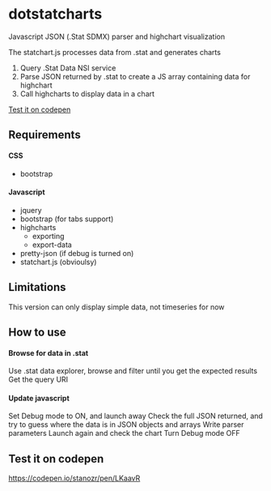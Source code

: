 # dotstatcharts
Javascript JSON (.Stat SDMX) parser and highchart visualization

The statchart.js processes data from .stat and generates charts
1) Query .Stat Data NSI service
2) Parse JSON returned by .stat to create a JS array containing data for highchart
3) Call highcharts to display data in a chart

[Test it on codepen](https://codepen.io/stanozr/pen/LKaavR)

## Requirements

#### CSS
- bootstrap

#### Javascript
- jquery
- bootstrap (for tabs support)
- highcharts
  - exporting
  - export-data
- pretty-json (if debug is turned on)
- statchart.js (obvioulsy)

## Limitations 
This version can only display simple data, not timeseries for now

## How to use
#### Browse for data in .stat
Use .stat data explorer, browse and filter until you get the expected results
Get the query URI

#### Update javascript
Set Debug mode to ON, and launch away
Check the full JSON returned, and try to guess where the data is in JSON objects and arrays
Write parser parameters
Launch again and check the chart
Turn Debug mode OFF

## Test it on codepen
https://codepen.io/stanozr/pen/LKaavR

